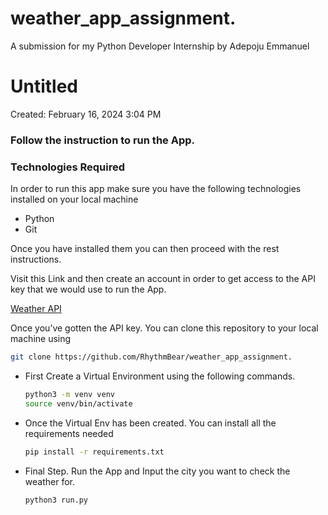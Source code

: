 # weather_app_assignment.
A submission for my Python Developer Internship by Adepoju Emmanuel

# Untitled

Created: February 16, 2024 3:04 PM

### Follow the instruction to run the App.

### Technologies Required

In order to run this app make sure you have the following technologies installed on your local machine

- Python
- Git

Once you have installed them you can then proceed with the rest instructions.

Visit this Link and then create an account in order to get access to the API key that we would use to run the App.

[Weather API](https://openweathermap.org/api)

Once you’ve gotten the API key. You can clone this repository to your local machine using

```bash
git clone https://github.com/RhythmBear/weather_app_assignment.
```

- First Create a Virtual Environment using the following commands.
    
    ```bash
    python3 -m venv venv
    source venv/bin/activate
    ```
    

- Once the Virtual Env has been created. You can install all the requirements needed
    
    ```bash
    pip install -r requirements.txt
    
    ```
    
- Final Step. Run the App and Input the city you want to check the weather for.
    
    ```bash
    python3 run.py
    ```
